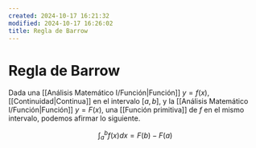 ```yaml
---
created: 2024-10-17 16:21:32
modified: 2024-10-17 16:26:02
title: Regla de Barrow
---
```


# Regla de Barrow

Dada una [[Análisis Matemático I/Función|Función]] $y = f(x)$, [[Continuidad|Continua]] en el intervalo $[a, b]$, y la [[Análisis Matemático I/Función|Función]] $y = F(x)$, una [[Función primitiva]] de $f$ en el mismo intervalo, podemos afirmar lo siguiente.

$$
\int_a^b f(x) dx = F(b) - F(a)
$$
